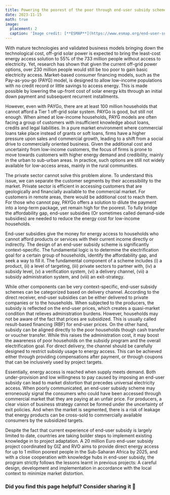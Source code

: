 ```yaml
---
title: Powering the poorest of the poor through end-user subsidy schemes
date: 2023-11-15
math: true
image:
  placement: 2
  caption: 'Image credit: [**ESMAP**](https://www.esmap.org/end-user-subsidy-lab-for-off-grid-solar-products)'
---
```


With mature technologies and validated business models bringing down the technological cost, off-grid solar power is expected to bring the least-cost energy access solution to 55% of the 733 million people without access to electricity. Yet, research has shown that given the current off-grid power options, over 230 million people would still be too poor to gain basic electricity access. Market-based consumer financing models, such as the Pay-as-you-go (PAYG) model, is designed to allow low-income populations with no credit record or little savings to access energy. This is made possible by lowering the up-front cost of solar energy kits through an initial down payment and subsequent recurrent installments. 

However, even with PAYGo, there are at least 100 million households that cannot afford a Tier 1 off-grid solar system. PAYGo is good, but still not enough. When aimed at low-income households, PAYG models are often facing a group of customers with insufficient knowledge about loans, credits and legal liabilities. In a pure market environment where commercial loans take place instead of grants or soft loans, firms have a higher pressure upon sales and commercial growth, leading to a shift from a social drive to commercially oriented business. Given the additional cost and uncertainty from low-income customers, the focus of firms is prone to move towards customers with higher energy demand and credibility, mainly in the urban to sub-urban areas. In practice, such options are still not widely available for low-access areas, mainly in the rural communities. 

The private sector cannot solve this problem alone. To understand this issue, we can separate the customer segments by their accessibility to the market. Private sector is efficient in accessing customers that are geologically and financially available to the commercial market. For customers in remote areas, there would be additional cost to reach them. For those who cannot pay, PAYGo offers a solution to dilute the payment into a long-term package, yet remain high for the poorest. To fully bridge the affordability gap, end-user subsidies (Or sometimes called demand-side subsidies) are needed to reduce the energy cost for low-income households.

End-user subsidies give the money for energy access to households who cannot afford products or services with their current income directly or indirectly. The design of an end-user subsidy scheme is significantly context-specific. The fundamental logic is to determine the electrification goal for a certain group of households, identify the affordability gap, and seek a way to fill it. The fundamental component of a scheme includes (i) a product, (ii) a level of targeting, (iii) private sectors to partner with, (iv) a subsidy level, (v) a verification system, (vi) a delivery channel, (vii) a subsidy administration system, and (viii) an exit-strategy. 

While other components can be very context-specific, end-user subsidy schemes can be categorized based on delivery channel. According to the direct receiver, end-user subsidies can be either delivered to private companies or to the households. When subjected to the producers, the subsidy is reflected on the end-user prices, which creates a quasi-market condition that relieves administration burdens. However, households may not be aware of the fact that prices are subsidized. This is usually called result-based financing (RBF) for end-user prices. On the other hand, subsidy can be aligned directly to the poor households though cash transfer or voucher transfer. While this raises the administration cost, it may boost the awareness of poor households on the subsidy program and the overall electrification goal. For direct delivery, the channel should be carefully designed to restrict subsidy usage to energy access. This can be achieved either through providing compensations after payment, or through coupons that can be inclusively used by project targets.

Essentially, energy access is reached when supply meets demand. Both under-provision and low willingness to pay caused by imposing an end-user subsidy can lead to market distortion that precedes universal electricity access. When poorly communicated, an end-user subsidy scheme may erroneously signal the consumers who could have been accessed through commercial market that they are paying at an unfair price. For producers, a clear vision of business strategy cannot be formed under the uncertainty of exit policies. And when the market is segmented, there is a risk of leakage that energy products can be cross-sold to commercially available consumers by the subsidized targets.

Despite the fact that current experience of end-user subsidy is largely limited to date, countries are taking bolder steps to implement existing knowledge in to project adaptation. A 20 million Euro end-user subsidy project coordinated by GIZ and RVO aims to provide direct energy access for up to 1 million poorest people in the Sub-Saharan Africa by 2025, and with a close cooperation with knowledge hubs in end-user subsidy, the program strictly follows the lessons learnt in previous projects: A careful design, development and implementation in accordance with the local context to minimize market distortion.

### Did you find this page helpful? Consider sharing it 🙌

